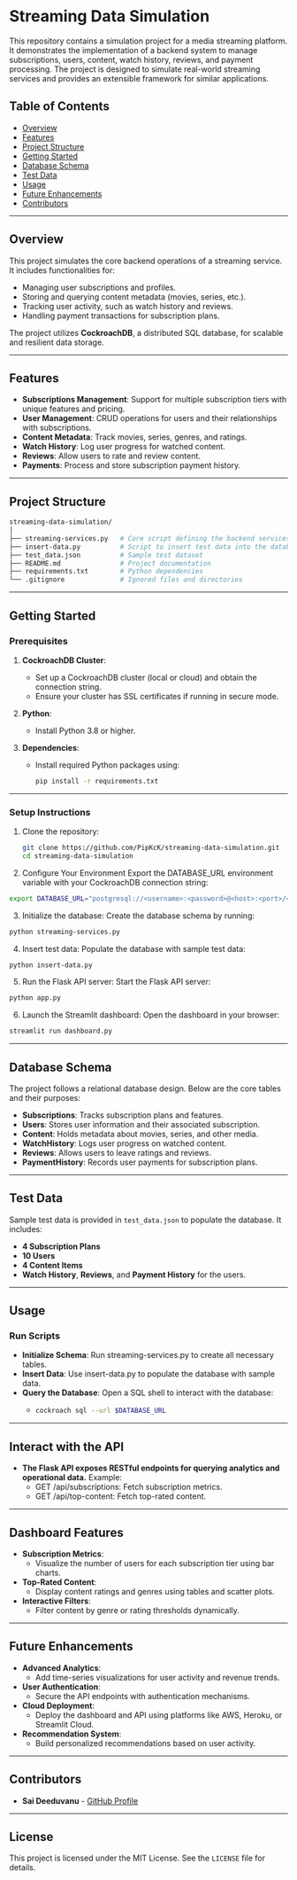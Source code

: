 # **Streaming Data Simulation**

This repository contains a simulation project for a media streaming platform. It demonstrates the implementation of a backend system to manage subscriptions, users, content, watch history, reviews, and payment processing. The project is designed to simulate real-world streaming services and provides an extensible framework for similar applications.

## **Table of Contents**
- [Overview](#overview)
- [Features](#features)
- [Project Structure](#project-structure)
- [Getting Started](#getting-started)
- [Database Schema](#database-schema)
- [Test Data](#test-data)
- [Usage](#usage)
- [Future Enhancements](#future-enhancements)
- [Contributors](#contributors)

---

## **Overview**

This project simulates the core backend operations of a streaming service. It includes functionalities for:
- Managing user subscriptions and profiles.
- Storing and querying content metadata (movies, series, etc.).
- Tracking user activity, such as watch history and reviews.
- Handling payment transactions for subscription plans.

The project utilizes **CockroachDB**, a distributed SQL database, for scalable and resilient data storage.

---

## **Features**

- **Subscriptions Management**: Support for multiple subscription tiers with unique features and pricing.
- **User Management**: CRUD operations for users and their relationships with subscriptions.
- **Content Metadata**: Track movies, series, genres, and ratings.
- **Watch History**: Log user progress for watched content.
- **Reviews**: Allow users to rate and review content.
- **Payments**: Process and store subscription payment history.

---

## **Project Structure**
```bash
streaming-data-simulation/
│
├── streaming-services.py   # Core script defining the backend services
├── insert-data.py          # Script to insert test data into the database
├── test_data.json          # Sample test dataset
├── README.md               # Project documentation
├── requirements.txt        # Python dependencies
└── .gitignore              # Ignored files and directories
```
---

## **Getting Started**

### **Prerequisites**
1. **CockroachDB Cluster**:
   - Set up a CockroachDB cluster (local or cloud) and obtain the connection string.
   - Ensure your cluster has SSL certificates if running in secure mode.

2. **Python**:
   - Install Python 3.8 or higher.

3. **Dependencies**:
   - Install required Python packages using:
     ```bash
     pip install -r requirements.txt
     ```

---

### **Setup Instructions**
1. Clone the repository:
   ```bash
   git clone https://github.com/PipKcK/streaming-data-simulation.git
   cd streaming-data-simulation
   ```
2. Configure Your Environment
  Export the DATABASE_URL environment variable with your CockroachDB connection string:
  ```bash
  export DATABASE_URL="postgresql://<username>:<password>@<host>:<port>/<database>?sslmode=verify-full"
  ```
3. Initialize the database:
  Create the database schema by running:
  ```bash
  python streaming-services.py
  ```
4. Insert test data:
  Populate the database with sample test data:
  ```bash
  python insert-data.py
  ```
5. Run the Flask API server:
  Start the Flask API server:
  ```bash
  python app.py
  ```
6. Launch the Streamlit dashboard:
  Open the dashboard in your browser:
  ```bash
  streamlit run dashboard.py
  ```

---

## **Database Schema**

The project follows a relational database design. Below are the core tables and their purposes:

- **Subscriptions**: Tracks subscription plans and features.
- **Users**: Stores user information and their associated subscription.
- **Content**: Holds metadata about movies, series, and other media.
- **WatchHistory**: Logs user progress on watched content.
- **Reviews**: Allows users to leave ratings and reviews.
- **PaymentHistory**: Records user payments for subscription plans.

---

## **Test Data**

Sample test data is provided in `test_data.json` to populate the database. It includes:
- **4 Subscription Plans**
- **10 Users**
- **4 Content Items**
- **Watch History**, **Reviews**, and **Payment History** for the users.

---

## **Usage**

### **Run Scripts**
- **Initialize Schema**: Run streaming-services.py to create all necessary tables.
- **Insert Data**: Use insert-data.py to populate the database with sample data.
- **Query the Database**: Open a SQL shell to interact with the database:
  - ```bash
    cockroach sql --url $DATABASE_URL
    ```

---

## **Interact with the API**

- **The Flask API exposes RESTful endpoints for querying analytics and operational data.**
  Example:
  - GET /api/subscriptions: Fetch subscription metrics.
  - GET /api/top-content: Fetch top-rated content.

---

## **Dashboard Features**

- **Subscription Metrics**:
    - Visualize the number of users for each subscription tier using bar charts.
- **Top-Rated Content**:
    - Display content ratings and genres using tables and scatter plots.
- **Interactive Filters**:
    - Filter content by genre or rating thresholds dynamically.

---


## **Future Enhancements**

- **Advanced Analytics**:
    - Add time-series visualizations for user activity and revenue trends.
- **User Authentication**:
    - Secure the API endpoints with authentication mechanisms.
- **Cloud Deployment**:
    - Deploy the dashboard and API using platforms like AWS, Heroku, or Streamlit Cloud.
- **Recommendation System**:
    - Build personalized recommendations based on user activity.
---

## **Contributors**

- **Sai Deeduvanu** - [GitHub Profile](https://github.com/Sai-Krishna7)

---

## **License**

This project is licensed under the MIT License. See the `LICENSE` file for details.
